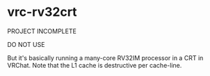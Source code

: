 # vrc-rv32crt

PROJECT INCOMPLETE

DO NOT USE

But it's basically running a many-core RV32IM processor in a CRT in VRChat.  Note that the L1 cache is destructive per cache-line.
